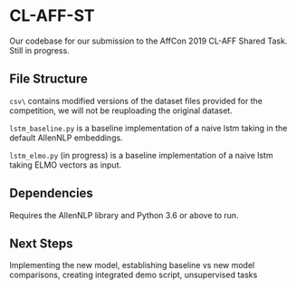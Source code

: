 # CL-AFF-ST
Our codebase for our submission to the AffCon 2019 CL-AFF Shared Task. Still in progress.

## File Structure
`csv\` contains modified versions of the dataset files provided for the competition, we will not be reuploading the original dataset.

`lstm_baseline.py` is a baseline implementation of a naive lstm taking in the default AllenNLP embeddings.

`lstm_elmo.py` (in progress) is a baseline implementation of a naive lstm taking ELMO vectors as input.

## Dependencies
Requires the AllenNLP library and Python 3.6 or above to run.

## Next Steps
Implementing the new model, establishing baseline vs new model comparisons, creating integrated demo script, unsupervised tasks
